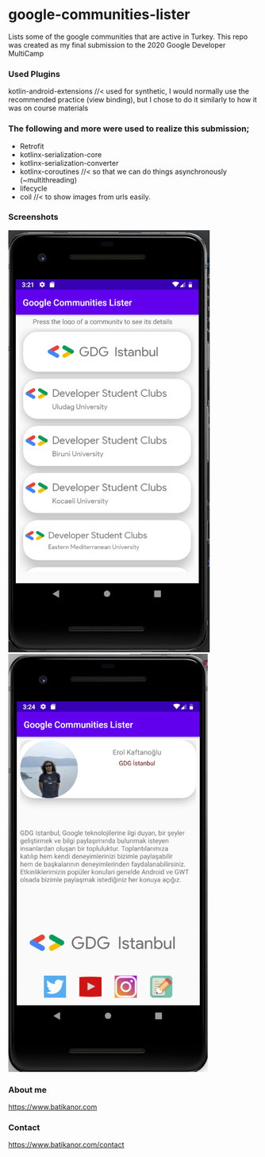 # google-communities-lister
Lists some of the google communities that are active in Turkey. This repo was created as my final submission to the 2020 Google Developer MultiCamp
### Used Plugins
kotlin-android-extensions //< used for synthetic, I would normally use the recommended practice (view binding), but I chose to do it similarly to how it was on course materials

### The following and more were used to realize this submission;
* Retrofit
* kotlinx-serialization-core
* kotlinx-serialization-converter
* kotlinx-coroutines //< so that we can do things asynchronously (~multithreading)
* lifecycle
* coil //< to show images from urls easily.

### Screenshots
![Screen 1](Screenshots/screen_1.png?raw=true "Title")
![Screen 2](Screenshots/screen_2.png?raw=true "Title")

### About me
https://www.batikanor.com
### Contact
https://www.batikanor.com/contact

